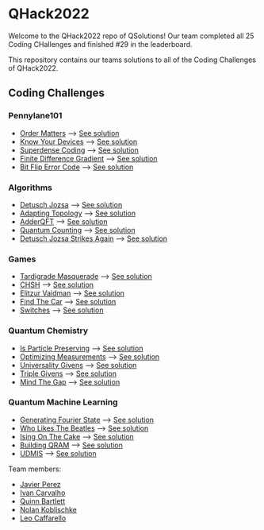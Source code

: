 # QHack2022
Welcome to the QHack2022 repo of QSolutions! Our team completed all 25 Coding CHallenges and finished #29 in the leaderboard.

This repository contains our teams solutions to all of the Coding Challenges of QHack2022.

## Coding Challenges
### Pennylane101
* [Order Matters](./Coding_Challenges/pennylane101_100_OrderMatters_template/problem.pdf) --> [See solution](./Coding_Challenges/pennylane101_100_OrderMatters_template/pennylane101_100_OrderMatters.ipynb)
* [Know Your Devices](./Coding_Challenges/pennylane101_200_KnowYourDevices_template/problem.pdf) --> [See solution](./Coding_Challenges/pennylane101_200_KnowYourDevices_template/pennylane101_200_KnowYourDevices.ipynb)
* [Superdense Coding](./Coding_Challenges/pennylane101_300_superdense_coding_template/problem.pdf) --> [See solution](./Coding_Challenges/pennylane101_300_superdense_coding_template/pennylane101_300_superdense_coding.ipynb)
* [Finite Difference Gradient](./Coding_Challenges/pennylane101_400_FiniteDifferenceGradient_template/problem.pdf) --> [See solution](./Coding_Challenges/pennylane101_400_FiniteDifferenceGradient_template/pennylane101_400_FiniteDifferenceGradient.ipynb)
* [Bit Flip Error Code](./Coding_Challenges/pennylane101_500_BitflipErrorCode_template/problem.pdf) --> [See solution](./Coding_Challenges/pennylane101_500_BitflipErrorCode_template/pennylane101_500_BitFlipError.ipynb) 
### Algorithms
* [Detusch Jozsa](./Coding_Challenges/algorithms_100_DeutschJozsa_template/problem.pdf) --> [See solution](./Coding_Challenges/algorithms_100_DeutschJozsa_template/algorithms_100_DeutschJozsa.ipynb)
* [Adapting Topology](./Coding_Challenges/algorithms_200_AdaptingTopology_template/problem.pdf) --> [See solution](./Coding_Challenges/algorithms_200_AdaptingTopology_template/algorithms_200_AdaptingTopology.ipynb)
* [AdderQFT](./Coding_Challenges/algorithms_300_AdderQFT_template/problem.pdf) --> [See solution](./Coding_Challenges/algorithms_300_AdderQFT_template/algorithms_300_adder_QFT.ipynb)
* [Quantum Counting](./Coding_Challenges/algorithms_400_QuantumCounting_template/problem.pdf) -->  [See solution](./Coding_Challenges/algorithms_400_QuantumCounting_template/algorithms_400_QuantumCounting.ipynb)
* [Detusch Jozsa Strikes Again](./Coding_Challenges/algorithms_500_DeutschJozsaStrikesAgain_template/problem.pdf) --> [See solution](./Coding_Challenges/algorithms_500_DeutschJozsaStrikesAgain_template/algorithms_500_DetuschJozsaStrikesAgain.ipynb)
### Games
* [Tardigrade Masquerade](./Coding_Challenges/games_100_TardigradeMasquerade_template/problem.pdf) --> [See solution](./Coding_Challenges/games_100_TardigradeMasquerade_template/games_100_TardigradeMasquerade.ipynb)
* [CHSH](./Coding_Challenges/games_200_CHSH_template/problem.pdf) --> [See solution](./Coding_Challenges/games_200_CHSH_template/games_200_CHSH.ipynb)
* [Elitzur Vaidman](./Coding_Challenges/games_300_Elitzur_Vaidman_template/problem.pdf) --> [See solution](./Coding_Challenges/games_300_Elitzur_Vaidman_template/games_300_ElitzurVaidman.ipynb)
* [Find The Car](./Coding_Challenges/games_400_FindTheCar_template/problem.pdf) --> [See solution](./Coding_Challenges/games_400_FindTheCar.ipynb)
* [Switches](./Coding_Challenges/games_500_switches_template/problem.pdf) --> [See solution](./Coding_Challenges/games_500_switches.ipynb)
### Quantum Chemistry
* [Is Particle Preserving](./Coding_Challenges/qchem_100_IsParticlePreserving_template/problem.pdf) --> [See solution](./Coding_Challenges/qchem_100_IsParticlePreserving_template/qchem_100_IsParticlePreserving.ipynb)
* [Optimizing Measurements](./Coding_Challenges/qchem_200_OptimizingMeasurements_template/problem.pdf) --> [See solution](./Coding_Challenges/qchem_200_OptimizingMeasurements_template/qchem_200_OptimizingMeasurements.ipynb)
* [Universality Givens](./Coding_Challenges/qchem_300_Universality_Givens_template/problem.pdf) --> [See solution](./Coding_Challenges/qchem_300_Universality_Givens_template/qchem_300_UniversalityGivens.ipynb)
* [Triple Givens](./Coding_Challenges/qchem_400_Triple_Givens_template/problem.pdf) --> [See solution](./Coding_Challenges/qchem_400_Triple_Givens_template/qchem_400_TripleGivens.ipynb)
* [Mind The Gap](./Coding_Challenges/qchem_500_MindTheGap_template/problem.pdf) --> [See solution](./Coding_Challenges/qchem_500_MindTheGap_template/qchem_500_MindTheGap.ipynb)
### Quantum Machine Learning
* [Generating Fourier State](./Coding_Challenges/qml_100_GeneratingFourierState_template/problem.pdf) --> [See solution](./Coding_Challenges/qml_100_GeneratingFourierState_template/qml_100_GeneratingFourierState.ipynb)
* [Who Likes The Beatles](./Coding_Challenges/qml_200_WhoLikesTheBeatles_template/problem.pdf) --> [See solution](./Coding_Challenges/qml_200_WhoLikesTheBeatles_template/qml_200_WhoLikesTheBeatles.ipynb)
* [Ising On The Cake](./Coding_Challenges/qml_300_IsingOnTheCake_template/problem.pdf) --> [See solution](./Coding_Challenges/qml_300_IsingOnTheCake_template/qml_300_IsingOnTheCake.ipynb)
* [Building QRAM](./Coding_Challenges/qml_400_BuildingQRAM_template/problem.pdf) --> [See solution](./Coding_Challenges/qml_400_BuildingQRAM_template/qml_400_BuildingQRAM.ipynb)
* [UDMIS](./Coding_Challenges/qml_500_UDMIS_template/problem.pdf) --> [See solution](./Coding_Challenges/qml_500_UDMIS_template/qml_500_UDMIS.ipynb)


Team members:
* [Javier Perez](https://github.com/JavierPerez21)
* [Ivan Carvalho](https://github.com/IvanIsCoding)
* [Quinn Bartlett](https://github.com/quinn00)
* [Nolan Koblischke](https://github.com/NolanKoblischke)
* [Leo Caffarello](https://github.com/leoCaffarello)